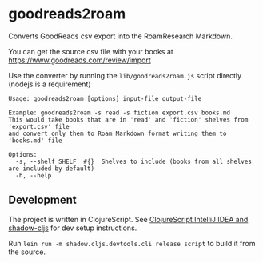 # goodreads2roam
Converts GoodReads csv export into the RoamResearch Markdown.

You can get the source csv file with your books at https://www.goodreads.com/review/import

Use the converter by running the `lib/goodreads2roam.js` script directly (nodejs is a requirement)

```
Usage: goodreads2roam [options] input-file output-file

Example: goodreads2roam -s read -s fiction export.csv books.md
This would take books that are in 'read' and 'fiction' shelves from 'export.csv' file
and convert only them to Roam Markdown format writing them to 'books.md' file

Options:
  -s, --shelf SHELF  #{}  Shelves to include (books from all shelves are included by default)
  -h, --help
```

## Development

The project is written in ClojureScript. See [ClojureScript IntelliJ IDEA and shadow-cljs](https://andrearichiardi.com/blog/posts/clojurescript-cursive-shadow-setup.html) for dev setup instructions.

Run `lein run -m shadow.cljs.devtools.cli release script` to build it from the source. 